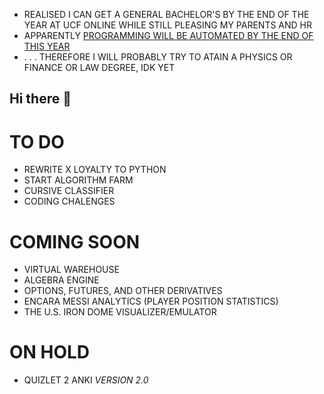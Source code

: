 - REALISED I CAN GET A GENERAL BACHELOR'S BY THE END OF THE YEAR AT UCF ONLINE WHILE STILL PLEASING MY PARENTS AND HR
- APPARENTLY [PROGRAMMING WILL BE AUTOMATED BY THE END OF THIS YEAR](https://x.com/slow_developer/status/1877798620692422835/video/1)
- . . . THEREFORE I WILL PROBABLY TRY TO ATAIN A PHYSICS OR FINANCE OR LAW DEGREE, IDK YET

## Hi there 👋

# TO DO
- REWRITE X LOYALTY TO PYTHON
- START ALGORITHM FARM
- CURSIVE CLASSIFIER
- CODING CHALENGES

# COMING SOON
- VIRTUAL WAREHOUSE
- ALGEBRA ENGINE
- OPTIONS, FUTURES, AND OTHER DERIVATIVES
- ENCARA MESSI ANALYTICS (PLAYER POSITION STATISTICS)
- THE U.S. IRON DOME VISUALIZER/EMULATOR

# ON HOLD
- QUIZLET 2 ANKI *VERSION 2.0*

<!--
**CHRISSY-FRANKY/CHRISSY-FRANKY** is a ✨ _special_ ✨ repository because its `README.md` (this file) appears on your GitHub profile.

Here are some ideas to get you started:

- 🔭 I’m currently working on ...
- 🌱 I’m currently learning ...
- 👯 I’m looking to collaborate on ...
- 🤔 I’m looking for help with ...
- 💬 Ask me about ...
- 📫 How to reach me: ...
- 😄 Pronouns: ...
- ⚡ Fun fact: ...
-->
